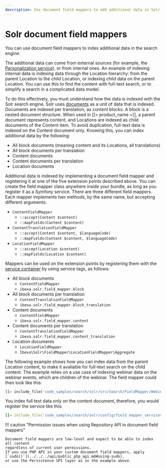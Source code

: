 ```yaml
---
description: Use document field mappers to add additional data in Solr search engine.
---
```


# Solr document field mappers

You can use document field mappers to index additional data in the search engine.

The additional data can come from external sources (for example, the [Personalization 
service](../../personalization/personalization.md)), or from internal ones.
An example of indexing internal data is indexing data through the Location hierarchy: 
from the parent Location to the child Location, or indexing child data on the parent Location.
You can use this to find the content with full-text search, or to simplify a search 
in a complicated data model.

To do this effectively, you must understand how the data is indexed with the Solr search engine.
Solr uses [documents](https://lucene.apache.org/solr/guide/7_7/overview-of-documents-fields-and-schema-design.html#how-solr-sees-the-world) as a unit of data that is indexed.
Documents are indexed per translation, as content blocks. 
A block is a nested document structure.
When used in [[= product_name =]], a parent document represents content, 
and Locations are indexed as child documents of the Content item.
To avoid duplication, full-text data is indexed on the Content document only. 
Knowing this, you can index additional data by the following:

- All block documents (meaning content and its Locations, all translations)
- All block documents per translation
- Content documents
- Content documents per translation
- Location documents

Additional data is indexed by implementing a document field mapper and registering it 
at one of the five extension points described above.
You can create the field mapper class anywhere inside your bundle,
as long as you register it as a Symfony service.
There are three different field mappers. 
Each mapper implements two methods, by the same name, but accepting different arguments:

- `ContentFieldMapper`
    - `::accept(Content $content)`
    - `::mapFields(Content $content)`
- `ContentTranslationFieldMapper`
    - `::accept(Content $content, $languageCode)`
    - `::mapFields(Content $content, $languageCode)`
- `LocationFieldMapper`
    - `::accept(Location $content)`
    - `::mapFields(Location $content)`

Mappers can be used on the extension points by registering them with the [service container](../../../api/public_php_api.md#service-container) by using service tags, as follows:

- All block documents
    - `ContentFieldMapper`
    - `ibexa.solr.field_mapper.block`
- All block documents per translation
    - `ContentTranslationFieldMapper`
    - `ibexa.solr.field_mapper.block_translation`
- Content documents
    - `ContentFieldMapper`
    - `ibexa.solr.field_mapper.content`
- Content documents per translation
    - `ContentTranslationFieldMapper`
    - `ibexa.solr.field_mapper.content_translation`
- Location documents
    - `LocationFieldMapper`
    - `Ibexa\Solr\FieldMapper\LocationFieldMapper\Aggregate`

The following example shows how you can index data from the parent Location content, 
to make it available for full-text search on the child content.
The example relies on a use case of indexing webinar data on the webinar events, 
which are children of the webinar. 
The field mapper could then look like this:

```php
[[= include_file('code_samples/search/solr/src/Search/FieldMapper/WebinarEventTitleFulltextFieldMapper.php') =]]
```

You index full text data only on the content document, therefore, you would register the service like this:

``` yaml
[[= include_file('code_samples/search/solr/config/field_mapper_services.yaml') =]]
```

!!! caution "Permission issues when using Repository API in document field mappers"

    Document field mappers are low-level and expect to be able to index all content 
    regardless of current user permissions.
    If you use PHP API in your custom document field mappers, apply [`sudo()`](../../../api/public_php_api.md#using-sudo),
    or use the Persistence SPI layer as in the example above.
